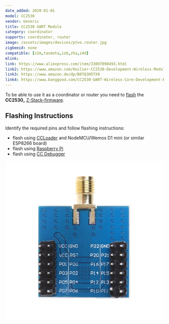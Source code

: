 ```yaml
---
date_added: 2020-01-01
model: CC2530
vendor: Generic
title: CC2530 UART Module
category: coordinator
supports: coordinator, router
image: /assets/images/devices/ptvo.router.jpg
zigbeeid: none
compatible: [z2m,tasmota,iob,zha,z4d]
mlink: 
link: https://www.aliexpress.com/item/33007098493.html
link2: https://www.amazon.com/Huilier-CC2530-Development-Wireless-Module/dp/B07R5R89C5
link3: https://www.amazon.de/dp/B07Q3H5TX9
link4: https://www.banggood.com/CC2530-UART-Wireless-Core-Development-Board-CC2530F256-Serial-Port-Wireless-Module-2_4GHz-For-Zigbee-p-1445025.html
---
```

To be able to use it as a coordinator or router you need to [flash](flashing_ccloader) the **CC2530_** [Z-Stack-firmware](https://github.com/Koenkk/Z-Stack-firmware/).

## Flashing Instructions
Identify the required pins and follow flashing instructions:
- flash using [CCLoader](/flashing_ccloader.html) and NodeMCU/Wemos D1 mini (or similar ESP8266 board)
- flash using [Raspberry Pi](http://www.marrold.co.uk/2019/12/flashing-cc2530-cc2591-zigbee-module.html)
- flash using [CC Debugger](http://ptvo.info/how-to-select-and-flash-cc2530-144/) 

![Pinout](/assets/images/devices/CC2530_pinout.jpg)
